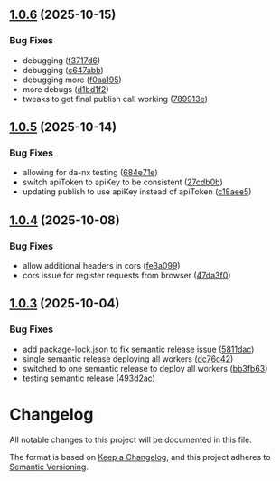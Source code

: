 ## [1.0.6](https://github.com/adobe/helix-snapshot-scheduler/compare/v1.0.5...v1.0.6) (2025-10-15)


### Bug Fixes

* debugging ([f3717d6](https://github.com/adobe/helix-snapshot-scheduler/commit/f3717d68601084268753ef5bb4353b19b57108bc))
* debugging ([c647abb](https://github.com/adobe/helix-snapshot-scheduler/commit/c647abb9cf1ad22a2c319ca0d5862f758db22412))
* debugging more ([f0aa195](https://github.com/adobe/helix-snapshot-scheduler/commit/f0aa195f1530341cd9ed7ee63851413623e8eac1))
* more debugs ([d1bd1f2](https://github.com/adobe/helix-snapshot-scheduler/commit/d1bd1f25b352b2bb20e8dd7961548c1780d4bb00))
* tweaks to get final publish call working ([789913e](https://github.com/adobe/helix-snapshot-scheduler/commit/789913e4819ee635206143daacbc9c00d01f544d))

## [1.0.5](https://github.com/adobe/helix-snapshot-scheduler/compare/v1.0.4...v1.0.5) (2025-10-14)


### Bug Fixes

* allowing for da-nx testing ([684e71e](https://github.com/adobe/helix-snapshot-scheduler/commit/684e71ed702186a6b6d3ebe1e9294207fa7c000b))
* switch apiToken to apiKey to be consistent ([27cdb0b](https://github.com/adobe/helix-snapshot-scheduler/commit/27cdb0bd99eb83d4c69e5e2b87ec725c19a6d9a0))
* updating publish to use apiKey instead of apiToken ([c18aee5](https://github.com/adobe/helix-snapshot-scheduler/commit/c18aee510f1c13d8f3f65f0162cb502f4881f82b))

## [1.0.4](https://github.com/adobe/helix-snapshot-scheduler/compare/v1.0.3...v1.0.4) (2025-10-08)


### Bug Fixes

* allow additional headers in cors ([fe3a099](https://github.com/adobe/helix-snapshot-scheduler/commit/fe3a0998aca0aad6c727b8656fbe134a46377821))
* cors issue for register requests from browser ([47da3f0](https://github.com/adobe/helix-snapshot-scheduler/commit/47da3f0cfa451f0eba90e5adf7a3ef24f42b7d04))

## [1.0.3](https://github.com/adobe/helix-snapshot-scheduler/compare/v1.0.2...v1.0.3) (2025-10-04)


### Bug Fixes

* add package-lock.json to fix semantic release issue ([5811dac](https://github.com/adobe/helix-snapshot-scheduler/commit/5811dacaedc292d92a296eb8d926d8d3dd2fdc1a))
* single semantic release deploying all workers ([dc76c42](https://github.com/adobe/helix-snapshot-scheduler/commit/dc76c423a365bf161f94841566873d67933626e7))
* switched to one semantic release to deploy all workers ([bb3fb63](https://github.com/adobe/helix-snapshot-scheduler/commit/bb3fb63f5a3df5cb9e6f847bb02d13720dd146cc))
* testing semantic release ([493d2ac](https://github.com/adobe/helix-snapshot-scheduler/commit/493d2acfcc322f0e1a5f11899875283b0a247043))

# Changelog

All notable changes to this project will be documented in this file.

The format is based on [Keep a Changelog](https://keepachangelog.com/en/1.0.0/),
and this project adheres to [Semantic Versioning](https://semver.org/spec/v2.0.0.html).
